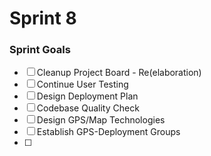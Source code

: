# Sprint 8

### Sprint Goals
- [ ] Cleanup Project Board - Re(elaboration)
- [ ] Continue User Testing
- [ ] Design Deployment Plan
- [ ] Codebase Quality Check
- [ ] Design GPS/Map Technologies
- [ ] Establish GPS-Deployment Groups
- [ ] 
